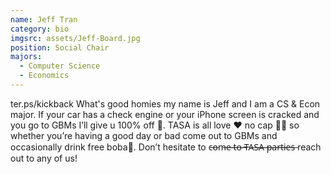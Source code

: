 ```yaml
---
name: Jeff Tran
category: bio
imgsrc: assets/Jeff-Board.jpg
position: Social Chair
majors:
  - Computer Science
  - Economics
---
```

ter.ps/kickback What's good homies my name is Jeff and I am a CS & Econ major. If your car has a check engine or your iPhone screen is cracked and you go to GBMs I’ll give u 100% off 🤫. TASA is all love ❤️ no cap 🚫🧢 so whether you’re having a good day or bad come out to GBMs and occasionally drink free boba🧋. Don’t hesitate to c̶o̶m̶e̶ ̶t̶o̶ ̶T̶A̶S̶A̶ ̶p̶a̶r̶t̶i̶e̶s̶ reach out to any of us!